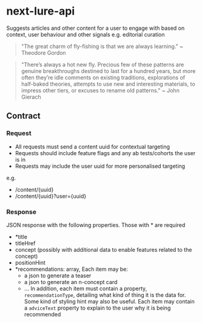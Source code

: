 # next-lure-api
Suggests articles and other content for a user to engage with based on context, user behaviour and other signals e.g. editorial curation

> "The great charm of fly-fishing is that we are always learning." ~ Theodore Gordon

> "There’s always a hot new fly. Precious few of these patterns are genuine breakthroughs destined to last for a hundred years, but more often they’re idle comments on existing traditions, explorations of half-baked theories, attempts to use new and interesting materials, to impress other tiers, or excuses to rename old patterns." ~ John Gierach

## Contract

### Request
- All requests must send a content uuid for contextual targeting
- Requests should include feature flags and any ab tests/cohorts the user is in
- Requests may include the user uuid for more personalised targeting

e.g.
- /content/{uuid} 
- /content/{uuid}?user={uuid}

### Response
JSON response with the following properties. Those with * are required
- *title
- titleHref
- concept (possibly with additional data to enable features related to the concept)
- positionHint
- *recommendations: array, Each item may be:
  - a json to generate a teaser
  - a json to generate an n-concept card
  - ...
  In addition, each item must contain a property, `recommendationType`, detailing what kind of thing it is the data for. Some kind of styling hint may also be useful. Each item may contain a `adviceText` property to explain to the user why it is being recommended
